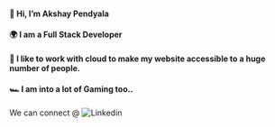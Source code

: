 #### 👋 Hi, I’m Akshay Pendyala<br>
#### 🌍 I am a Full Stack Developer<br>
#### 🚀 I like to work with cloud to make my website accessible to a huge number of people.<br>
#### 🏎 I am into a lot of Gaming too..<br>

We can connect @ ![Linkedin](https://www.linkedin.com/in/pendyala-akshay-kumar-61221a180/)




<!---
Akshay6890/Akshay6890 is a ✨ special ✨ repository because its `README.md` (this file) appears on your GitHub profile.
You can click the Preview link to take a look at your changes.
--->
